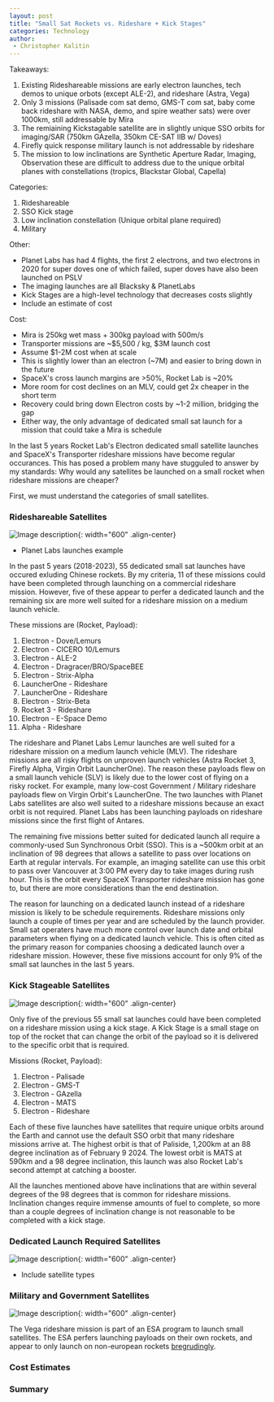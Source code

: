 ```yaml
---
layout: post
title: "Small Sat Rockets vs. Rideshare + Kick Stages"
categories: Technology
author:
 - Christopher Kalitin
---
```


Takeaways:
1. Existing Rideshareable missions are early electron launches, tech demos to unique orbots (except ALE-2), and rideshare (Astra, Vega)
2. Only 3 missions (Palisade com sat demo, GMS-T com sat, baby come back rideshare with NASA, demo, and spire weather sats) were over 1000km, still addressable by Mira
3. The remiaining Kickstagable satellite are in slightly unique SSO orbits for imaging/SAR (750km GAzella, 350km CE-SAT IIB w/ Doves)
4. Firefly quick response military launch is not addressable by rideshare
5. The mission to low inclinations are Synthetic Aperture Radar, Imaging, Observation these are difficult to address due to the unique orbital planes with constellations (tropics, Blackstar Global, Capella)

Categories:
1. Rideshareable
3. SSO Kick stage
4. Low inclination constellation (Unique orbital plane required)
5. Military

Other:
* Planet Labs has had 4 flights, the first 2 electrons, and two electrons in 2020 for super doves one of which failed, super doves have also been launched on PSLV
* The imaging launches are all Blacksky & PlanetLabs
* Kick Stages are a high-level technology that decreases costs slightly
* Include an estimate of cost

Cost:
* Mira is 250kg wet mass + 300kg payload with 500m/s
* Transporter missions are ~$5,500 / kg, $3M launch cost
* Assume $1-2M cost when at scale
* This is slightly lower than an electron (~7M) and easier to bring down in the future
* SpaceX's cross launch margins are >50%, Rocket Lab is ~20%
* More room for cost declines on an MLV, could get 2x cheaper in the short term
* Recovery could bring down Electron costs by ~1-2 million, bridging the gap
* Either way, the only advantage of dedicated small sat launch for a mission that could take a Mira is schedule

In the last 5 years Rocket Lab's Electron dedicated small satellite launches and SpaceX's Transporter rideshare missions have become regular occurances. This has posed a problem many have stugguled to answer by my standards: Why would any satellites be launched on a small rocket when rideshare missions are cheaper?

First, we must understand the categories of small satellites. 

### <b>Rideshareable Satellites</b>
![Image description]({{site.url}}/assets/images/2024-02-10/Small-Sat-Missions-Addressable-By-Rideshare.png){: width="600" .align-center}
+ Planet Labs launches example

In the past 5 years (2018-2023), 55 dedicated small sat launches have occured exluding Chinese rockets. By my criteria, 11 of these missions could have been completed through launching on a commercial rideshare mission. However, five of these appear to perfer a dedicated launch and the remaining six are more well suited for a rideshare mission on a medium launch vehicle.

These missions are (Rocket, Payload):
1. Electron - Dove/Lemurs
2. Electron - CICERO 10/Lemurs
3. Electron - ALE-2
4. Electron - Dragracer/BRO/SpaceBEE
5. Electron - Strix-Alpha
6. LauncherOne - Rideshare
7. LauncherOne - Rideshare
8. Electron - Strix-Beta
9. Rocket 3 - Rideshare
10. Electron - E-Space Demo
11. Alpha - Rideshare

The rideshare and Planet Labs Lemur launches are well suited for a rideshare mission on a medium launch vehicle (MLV). The rideshare missions are all risky flights on unproven launch vehicles (Astra Rocket 3, Firefly Alpha, Virgin Orbit LauncherOne). The reason these payloads flew on a small launch vehicle (SLV) is likely due to the lower cost of flying on a risky rocket. For example, many low-cost Government / Military rideshare payloads flew on Virgin Orbit's LauncherOne. The two launches with Planet Labs satellites are also well suited to a rideshare missions because an exact orbit is not required. Planet Labs has been launching payloads on rideshare missions since the first flight of Antares.

The remaining five missions better suited for dedicated launch all require a commonly-used Sun Synchronous Orbit (SSO). This is a ~500km orbit at an inclination of 98 degrees that allows a satellite to pass over locations on Earth at regular intervals. For example, an imaging satellite can use this orbit to pass over Vancouver at 3:00 PM every day to take images during rush hour. This is the orbit every SpaceX Transporter rideshare mission has gone to, but there are more considerations than the end destination.

The reason for launching on a dedicated launch instead of a rideshare mission is likely to be schedule requirements. Rideshare missions only launch a couple of times per year and are scheduled by the launch provider. Small sat operaters have much more control over launch date and orbital parameters when flying on a dedicated launch vehicle. This is often cited as the primary reason for companies choosing a dedicated launch over a rideshare mission. However, these five missions account for only 9% of the small sat launches in the last 5 years.

### <b>Kick Stageable Satellites</b>
![Image description]({{site.url}}/assets/images/2024-02-10/Small-Sat-Missions-Addressable-By-Launch-Types.png){: width="600" .align-center}

Only five of the previous 55 small sat launches could have been completed on a rideshare mission using a kick stage. A Kick Stage is a small stage on top of the rocket that can change the orbit of the payload so it is delivered to the specific orbit that is required.

Missions (Rocket, Payload):
1. Electron - Palisade
1. Electron - GMS-T
1. Electron - GAzella
1. Electron - MATS
1. Electron - Rideshare

Each of these five launches have satellites that require unique orbits around the Earth and cannot use the default SSO orbit that many rideshare missions arrive at. The highest orbit is that of Paliside, 1,200km at an 88 degree inclination as of February 9 2024. The lowest orbit is MATS at 590km and a 98 degree inclination, this launch was also Rocket Lab's second attempt at catching a booster.

All the launches mentioned above have inclinations that are within several degrees of the 98 degrees that is common for rideshare missions. Inclination changes require immense amounts of fuel to complete, so more than a couple degrees of inclination change is not reasonable to be completed with a kick stage.

### <b>Dedicated Launch Required Satellites</b>
![Image description]({{site.url}}/assets/images/2024-02-10/Small-Sat-Types.png){: width="600" .align-center}
+ Include satellite types

### <b>Military and Government Satellites</b>
![Image description]({{site.url}}/assets/images/2024-02-10/Small-Sat-Operator-Types.png){: width="600" .align-center}

The Vega rideshare mission is part of an ESA program to launch small satellites. The ESA perfers launching payloads on their own rockets, and appear to only launch on non-european rockets <a href="https://spacenews.com/europe-considers-launching-copernicus-satellite-on-falcon-9/#:~:text=ESA%20and%20the%20European%20Commission%20already%20have%20plans%20for%20as,planned%20to%20launch%20in%20October.">bregrudingly</a>. 

### <b>Cost Estimates</b>


### <b>Summary</b>

